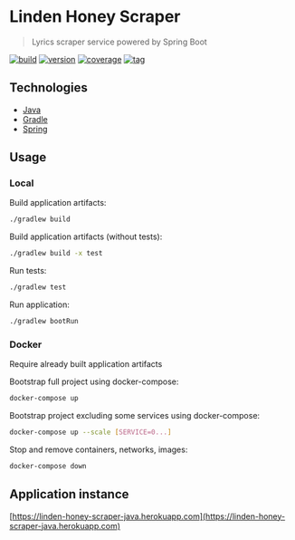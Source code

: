 # Linden Honey Scraper

> Lyrics scraper service powered by Spring Boot

[![build](https://img.shields.io/github/workflow/status/linden-honey/linden-honey-scraper-java/CI)](https://github.com/linden-honey/linden-honey-scraper-java/actions?query=workflow%3ACI)
[![version](https://img.shields.io/badge/java->=11-brightgreen.svg?style=flat-square)](https://openjdk.java.net/)
[![coverage](https://img.shields.io/codecov/c/github/linden-honey/linden-honey-scraper-java)](https://codecov.io/github/linden-honey/linden-honey-scraper-java)
[![tag](https://img.shields.io/github/tag/linden-honey/linden-honey-scraper-java.svg)](https://github.com/linden-honey/linden-honey-scraper-java/tags)

## Technologies

- [Java](https://openjdk.java.net/)
- [Gradle](https://gradle.org/)
- [Spring](https://spring.io/)

## Usage

### Local

Build application artifacts:

```bash
./gradlew build
```

Build application artifacts (without tests):

```bash
./gradlew build -x test
```

Run tests:

```bash
./gradlew test
```

Run application:

```bash
./gradlew bootRun
```

### Docker

Require already built application artifacts

Bootstrap full project using docker-compose:

```bash
docker-compose up
```

Bootstrap project excluding some services using docker-compose:

```bash
docker-compose up --scale [SERVICE=0...]
```

Stop and remove containers, networks, images:

```bash
docker-compose down
```

## Application instance

[https://linden-honey-scraper-java.herokuapp.com](https://linden-honey-scraper-java.herokuapp.com)

